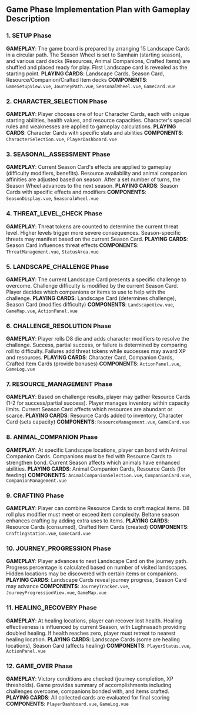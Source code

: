 ## Game Phase Implementation Plan with Gameplay Description

### 1. SETUP Phase
**GAMEPLAY**: The game board is prepared by arranging 15 Landscape Cards in a circular path. The Season Wheel is set to Samhain (starting season), and various card decks (Resources, Animal Companions, Crafted Items) are shuffled and placed ready for play. First Landscape card is revealed as the starting point.
**PLAYING CARDS**: Landscape Cards, Season Card, Resource/Companion/Crafted Item decks
**COMPONENTS**: `GameSetupView.vue`, `JourneyPath.vue`, `SeasonalWheel.vue`, `GameCard.vue`

### 2. CHARACTER_SELECTION Phase
**GAMEPLAY**: Player chooses one of four Character Cards, each with unique starting abilities, health values, and resource capacities. Character's special rules and weaknesses are applied to gameplay calculations.
**PLAYING CARDS**: Character Cards with specific stats and abilities
**COMPONENTS**: `CharacterSelection.vue`, `PlayerDashboard.vue`

### 3. SEASONAL_ASSESSMENT Phase
**GAMEPLAY**: Current Season Card's effects are applied to gameplay (difficulty modifiers, benefits). Resource availability and animal companion affinities are adjusted based on season. After a set number of turns, the Season Wheel advances to the next season.
**PLAYING CARDS**: Season Cards with specific effects and modifiers
**COMPONENTS**: `SeasonDisplay.vue`, `SeasonalWheel.vue`

### 4. THREAT_LEVEL_CHECK Phase
**GAMEPLAY**: Threat tokens are counted to determine the current threat level. Higher levels trigger more severe consequences. Season-specific threats may manifest based on the current Season Card.
**PLAYING CARDS**: Season Card influences threat effects
**COMPONENTS**: `ThreatManagement.vue`, `StatusArea.vue`

### 5. LANDSCAPE_CHALLENGE Phase
**GAMEPLAY**: The current Landscape Card presents a specific challenge to overcome. Challenge difficulty is modified by the current Season Card. Player decides which companions or items to use to help with the challenge.
**PLAYING CARDS**: Landscape Card (determines challenge), Season Card (modifies difficulty)
**COMPONENTS**: `LandscapeView.vue`, `GameMap.vue`, `ActionPanel.vue`

### 6. CHALLENGE_RESOLUTION Phase
**GAMEPLAY**: Player rolls D8 die and adds character modifiers to resolve the challenge. Success, partial success, or failure is determined by comparing roll to difficulty. Failures add threat tokens while successes may award XP and resources.
**PLAYING CARDS**: Character Card, Companion Cards, Crafted Item Cards (provide bonuses)
**COMPONENTS**: `ActionPanel.vue`, `GameLog.vue`

### 7. RESOURCE_MANAGEMENT Phase
**GAMEPLAY**: Based on challenge results, player may gather Resource Cards (1-2 for success/partial success). Player manages inventory within capacity limits. Current Season Card affects which resources are abundant or scarce.
**PLAYING CARDS**: Resource Cards added to inventory, Character Card (sets capacity)
**COMPONENTS**: `ResourceManagement.vue`, `GameCard.vue`

### 8. ANIMAL_COMPANION Phase
**GAMEPLAY**: At specific Landscape locations, player can bond with Animal Companion Cards. Companions must be fed with Resource Cards to strengthen bond. Current Season affects which animals have enhanced abilities.
**PLAYING CARDS**: Animal Companion Cards, Resource Cards (for feeding)
**COMPONENTS**: `AnimalCompanionSelection.vue`, `CompanionCard.vue`, `CompanionManagement.vue`

### 9. CRAFTING Phase
**GAMEPLAY**: Player can combine Resource Cards to craft magical items. D8 roll plus modifier must meet or exceed item complexity. Beltane season enhances crafting by adding extra uses to items.
**PLAYING CARDS**: Resource Cards (consumed), Crafted Item Cards (created)
**COMPONENTS**: `CraftingStation.vue`, `GameCard.vue`

### 10. JOURNEY_PROGRESSION Phase
**GAMEPLAY**: Player advances to next Landscape Card on the journey path. Progress percentage is calculated based on number of visited landscapes. Hidden locations may be discovered with certain items or companions.
**PLAYING CARDS**: Landscape Cards reveal journey progress, Season Card may advance
**COMPONENTS**: `JourneyTracker.vue`, `JourneyProgressionView.vue`, `GameMap.vue`

### 11. HEALING_RECOVERY Phase
**GAMEPLAY**: At healing locations, player can recover lost health. Healing effectiveness is influenced by current Season, with Lughnasadh providing doubled healing. If health reaches zero, player must retreat to nearest healing location.
**PLAYING CARDS**: Landscape Cards (some are healing locations), Season Card (affects healing)
**COMPONENTS**: `PlayerStatus.vue`, `ActionPanel.vue`

### 12. GAME_OVER Phase
**GAMEPLAY**: Victory conditions are checked (journey completion, XP thresholds). Game provides summary of accomplishments including challenges overcome, companions bonded with, and items crafted.
**PLAYING CARDS**: All collected cards are evaluated for final scoring
**COMPONENTS**: `PlayerDashboard.vue`, `GameLog.vue`